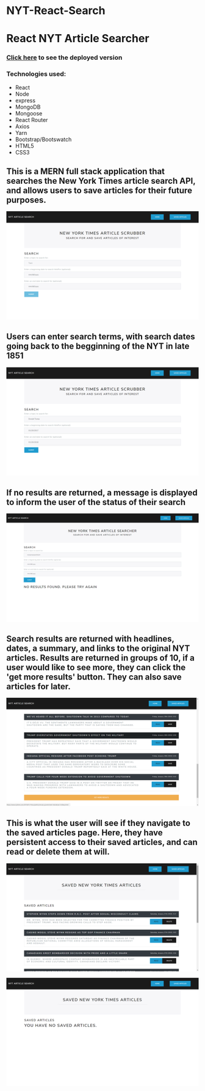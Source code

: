 # NYT-React-Search

# React NYT Article Searcher

### [Click here](http://nyt-react-map.herokuapp.com/) to see the deployed version

### Technologies used:
* React
* Node
* express
* MongoDB
* Mongoose
* React Router
* Axios
* Yarn
* Bootstrap/Bootswatch
* HTML5
* CSS3

## This is a MERN full stack application that searches the New York Times article search API, and allows users to save articles for their future purposes.

![image of nyt react app](nytreact/client/public/img/nytreact1.png)

## Users can enter search terms, with search dates going back to the begginning of the NYT in late 1851
![image of nyt react app](nytreact/client/public/img/nytreact2.png)

## If no results are returned, a message is displayed to inform the user of the status of their search

![image of nyt react app](nytreact/client/public/img/nytreact6.png)

## Search results are returned with headlines, dates, a summary, and links to the original NYT articles.  Results are returned in groups of 10, if a user would like to see more, they can click the 'get more results' button.  They can also save articles for later.
![image of nyt react app](nytreact/client/public/img/nytreact3.png)

## This is what the user will see if they navigate to the saved articles page.  Here, they have persistent access to their saved articles, and can read or delete them at will.
![image of nyt react app](nytreact/client/public/img/nytreact4.png)

![image of nyt react app](nytreact/client/public/img/nytreact5.png)
